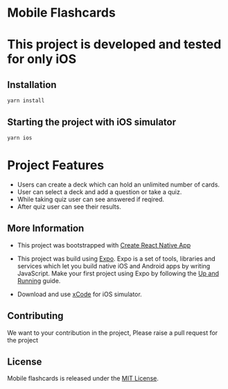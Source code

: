 Mobile Flashcards
=============

# This project is developed and tested for only iOS

## Installation

```
yarn install 
```
## Starting the project with iOS simulator

```
yarn ios
```

# Project Features

* Users can create a deck which can hold an unlimited number of cards.
* User can select a deck and add a question or take a quiz.
* While taking quiz user can see answered if reqired.
* After quiz user can see their results.

## More Information 
* This project was bootstrapped with [Create React Native App](https://github.com/react-community/create-react-native-app)

* This project was build using [Expo](https://docs.expo.io/versions/v27.0.0/).
Expo is a set of tools, libraries and services which let you build native iOS and Android apps by writing JavaScript.
Make your first project using Expo by following the [Up and Running](https://docs.expo.io/versions/latest/guides/up-and-running.html) guide.
* Download and use [xCode](https://itunes.apple.com/app/xcode/id497799835) for iOS simulator.

## Contributing
We want to your contribution in the project, Please raise a pull request for the project

## License
Mobile flashcards is released under the [MIT License](https://opensource.org/licenses/MIT).
